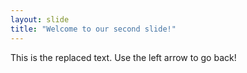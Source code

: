 ```yaml
---
layout: slide
title: "Welcome to our second slide!"
---
```

This is the replaced text.
Use the left arrow to go back!
